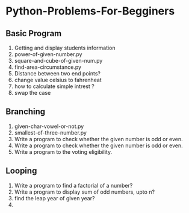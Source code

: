 # Python-Problems-For-Begginers

## Basic Program

1) Getting and display students information
2) power-of-given-number.py
3) square-and-cube-of-given-num.py
4) find-area-circumstance.py
5) Distance between two end points?
6) change value celsius to fahrenheat
7) how to calculate simple intrest ?
8) swap the case

## Branching
1) given-char-vowel-or-not.py
2) smallest-of-three-number.py
3) Write a program to check whether the given number is odd or even.
4) Write a program to check whether the given number is odd or even.
5) Write a program to the voting eligibility.

## Looping

1) Write a program to find a factorial of a number?
2) Write a program to display sum of odd numbers, upto n?
3) find the leap year of given year?
4) 

